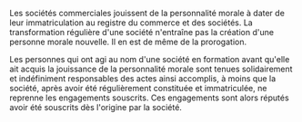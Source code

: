 Les sociétés commerciales jouissent de la personnalité morale à dater de leur immatriculation au registre du commerce et des sociétés. La transformation régulière d'une société n'entraîne pas la création d'une personne morale nouvelle. Il en est de même de la prorogation.

Les personnes qui ont agi au nom d'une société en formation avant qu'elle ait acquis la jouissance de la personnalité morale sont tenues solidairement et indéfiniment responsables des actes ainsi accomplis, à moins que la société, après avoir été régulièrement constituée et immatriculée, ne reprenne les engagements souscrits. Ces engagements sont alors réputés avoir été souscrits dès l'origine par la société.
